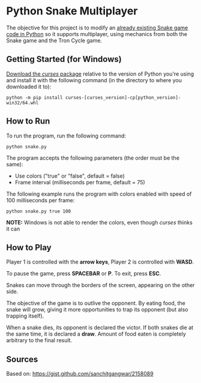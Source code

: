 # Python Snake Multiplayer

The objective for this project is to modify an [already existing Snake game code in Python](https://gist.github.com/sanchitgangwar/2158088) so it supports multiplayer, using mechanics from both the Snake game and the Tron Cycle game.

## Getting Started (for Windows)

[Download the *curses* package](https://www.lfd.uci.edu/~gohlke/pythonlibs/#curses) relative to the version of Python you're using and install it with the following command (in the directory to where you downloaded it to):

```
python -m pip install curses-[curses_version]-cp[python_version]-win32/64.whl
```

## How to Run

To run the program, run the following command:

```
python snake.py
```

The program accepts the following parameters (the order must be the same):
* Use colors ("true" or "false", default = false)
* Frame interval (milliseconds per frame, default = 75)

The following example runs the program with colors enabled with speed of 100 milliseconds per frame:

```
python snake.py true 100
```

**NOTE:** Windows is not able to render the colors, even though *curses* thinks it can

## How to Play

Player 1 is controlled with the **arrow keys**, Player 2 is controlled with **WASD**.

To pause the game, press **SPACEBAR** or **P**. To exit, press **ESC**.

Snakes can move through the borders of the screen, appearing on the other side.

The objective of the game is to outlive the opponent. By eating food, the snake will grow, giving it more opportunities to trap its opponent (but also trapping itself).

When a snake dies, its opponent is declared the victor. If both snakes die at the same time, it is declared a **draw**. Amount of food eaten is completely arbitrary to the final result.

## Sources

Based on: https://gist.github.com/sanchitgangwar/2158089
